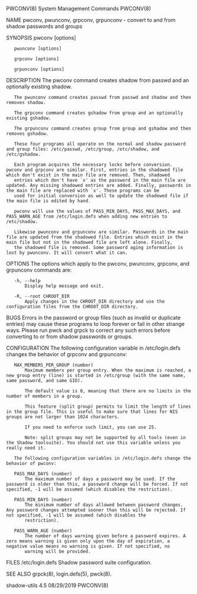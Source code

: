 PWCONV(8)                                                                                 System Management Commands                                                                                PWCONV(8)

NAME
       pwconv, pwunconv, grpconv, grpunconv - convert to and from shadow passwords and groups

SYNOPSIS
       pwconv [options]

       pwunconv [options]

       grpconv [options]

       grpunconv [options]

DESCRIPTION
       The pwconv command creates shadow from passwd and an optionally existing shadow.

       The pwunconv command creates passwd from passwd and shadow and then removes shadow.

       The grpconv command creates gshadow from group and an optionally existing gshadow.

       The grpunconv command creates group from group and gshadow and then removes gshadow.

       These four programs all operate on the normal and shadow password and group files: /etc/passwd, /etc/group, /etc/shadow, and /etc/gshadow.

       Each program acquires the necessary locks before conversion.  pwconv and grpconv are similar. First, entries in the shadowed file which don't exist in the main file are removed. Then, shadowed
       entries which don't have `x' as the password in the main file are updated. Any missing shadowed entries are added. Finally, passwords in the main file are replaced with `x'. These programs can be
       used for initial conversion as well to update the shadowed file if the main file is edited by hand.

       pwconv will use the values of PASS_MIN_DAYS, PASS_MAX_DAYS, and PASS_WARN_AGE from /etc/login.defs when adding new entries to /etc/shadow.

       Likewise pwunconv and grpunconv are similar. Passwords in the main file are updated from the shadowed file. Entries which exist in the main file but not in the shadowed file are left alone. Finally,
       the shadowed file is removed. Some password aging information is lost by pwunconv. It will convert what it can.

OPTIONS
       The options which apply to the pwconv, pwunconv, grpconv, and grpunconv commands are:

       -h, --help
           Display help message and exit.

       -R, --root CHROOT_DIR
           Apply changes in the CHROOT_DIR directory and use the configuration files from the CHROOT_DIR directory.

BUGS
       Errors in the password or group files (such as invalid or duplicate entries) may cause these programs to loop forever or fail in other strange ways. Please run pwck and grpck to correct any such
       errors before converting to or from shadow passwords or groups.

CONFIGURATION
       The following configuration variable in /etc/login.defs changes the behavior of grpconv and grpunconv:

       MAX_MEMBERS_PER_GROUP (number)
           Maximum members per group entry. When the maximum is reached, a new group entry (line) is started in /etc/group (with the same name, same password, and same GID).

           The default value is 0, meaning that there are no limits in the number of members in a group.

           This feature (split group) permits to limit the length of lines in the group file. This is useful to make sure that lines for NIS groups are not larger than 1024 characters.

           If you need to enforce such limit, you can use 25.

           Note: split groups may not be supported by all tools (even in the Shadow toolsuite). You should not use this variable unless you really need it.

       The following configuration variables in /etc/login.defs change the behavior of pwconv:

       PASS_MAX_DAYS (number)
           The maximum number of days a password may be used. If the password is older than this, a password change will be forced. If not specified, -1 will be assumed (which disables the restriction).

       PASS_MIN_DAYS (number)
           The minimum number of days allowed between password changes. Any password changes attempted sooner than this will be rejected. If not specified, -1 will be assumed (which disables the
           restriction).

       PASS_WARN_AGE (number)
           The number of days warning given before a password expires. A zero means warning is given only upon the day of expiration, a negative value means no warning is given. If not specified, no
           warning will be provided.

FILES
       /etc/login.defs
           Shadow password suite configuration.

SEE ALSO
       grpck(8), login.defs(5), pwck(8).

shadow-utils 4.5                                                                                  08/29/2019                                                                                        PWCONV(8)
